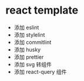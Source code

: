 # react template

- 添加 eslint
- 添加 stylelint
- 添加 commitlint
- 添加 husky
- 添加 prettier
- 添加 svg 转组件
- 添加 react-query 组件
